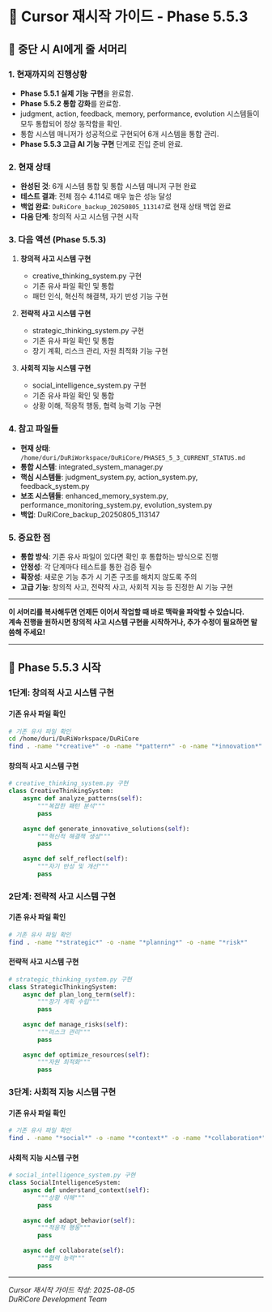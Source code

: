 # 🔄 Cursor 재시작 가이드 - Phase 5.5.3

## 📝 중단 시 AI에게 줄 서머리

### 1. **현재까지의 진행상황**
- **Phase 5.5.1 실제 기능 구현**을 완료함.
- **Phase 5.5.2 통합 강화**를 완료함.
- judgment, action, feedback, memory, performance, evolution 시스템들이 모두 통합되어 정상 동작함을 확인.
- 통합 시스템 매니저가 성공적으로 구현되어 6개 시스템을 통합 관리.
- **Phase 5.5.3 고급 AI 기능 구현** 단계로 진입 준비 완료.

### 2. **현재 상태**
- **완성된 것**: 6개 시스템 통합 및 통합 시스템 매니저 구현 완료
- **테스트 결과**: 전체 점수 4.114로 매우 높은 성능 달성
- **백업 완료**: `DuRiCore_backup_20250805_113147`로 현재 상태 백업 완료
- **다음 단계**: 창의적 사고 시스템 구현 시작

### 3. **다음 액션 (Phase 5.5.3)**
1. **창의적 사고 시스템 구현**  
   - creative_thinking_system.py 구현
   - 기존 유사 파일 확인 및 통합
   - 패턴 인식, 혁신적 해결책, 자기 반성 기능 구현

2. **전략적 사고 시스템 구현**  
   - strategic_thinking_system.py 구현
   - 기존 유사 파일 확인 및 통합
   - 장기 계획, 리스크 관리, 자원 최적화 기능 구현

3. **사회적 지능 시스템 구현**  
   - social_intelligence_system.py 구현
   - 기존 유사 파일 확인 및 통합
   - 상황 이해, 적응적 행동, 협력 능력 기능 구현

### 4. **참고 파일들**
- **현재 상태**: `/home/duri/DuRiWorkspace/DuRiCore/PHASE5_5_3_CURRENT_STATUS.md`
- **통합 시스템**: integrated_system_manager.py
- **핵심 시스템들**: judgment_system.py, action_system.py, feedback_system.py
- **보조 시스템들**: enhanced_memory_system.py, performance_monitoring_system.py, evolution_system.py
- **백업**: DuRiCore_backup_20250805_113147

### 5. **중요한 점**
- **통합 방식**: 기존 유사 파일이 있다면 확인 후 통합하는 방식으로 진행
- **안정성**: 각 단계마다 테스트를 통한 검증 필수
- **확장성**: 새로운 기능 추가 시 기존 구조를 해치지 않도록 주의
- **고급 기능**: 창의적 사고, 전략적 사고, 사회적 지능 등 진정한 AI 기능 구현

---

**이 서머리를 복사해두면 언제든 이어서 작업할 때 바로 맥락을 파악할 수 있습니다.  
계속 진행을 원하시면 창의적 사고 시스템 구현을 시작하거나, 추가 수정이 필요하면 말씀해 주세요!**

---

## 🚀 Phase 5.5.3 시작

### **1단계: 창의적 사고 시스템 구현**

#### **기존 유사 파일 확인**
```bash
# 기존 유사 파일 확인
cd /home/duri/DuRiWorkspace/DuRiCore
find . -name "*creative*" -o -name "*pattern*" -o -name "*innovation*"
```

#### **창의적 사고 시스템 구현**
```python
# creative_thinking_system.py 구현
class CreativeThinkingSystem:
    async def analyze_patterns(self):
        """복잡한 패턴 분석"""
        pass
    
    async def generate_innovative_solutions(self):
        """혁신적 해결책 생성"""
        pass
    
    async def self_reflect(self):
        """자기 반성 및 개선"""
        pass
```

### **2단계: 전략적 사고 시스템 구현**

#### **기존 유사 파일 확인**
```bash
# 기존 유사 파일 확인
find . -name "*strategic*" -o -name "*planning*" -o -name "*risk*"
```

#### **전략적 사고 시스템 구현**
```python
# strategic_thinking_system.py 구현
class StrategicThinkingSystem:
    async def plan_long_term(self):
        """장기 계획 수립"""
        pass
    
    async def manage_risks(self):
        """리스크 관리"""
        pass
    
    async def optimize_resources(self):
        """자원 최적화"""
        pass
```

### **3단계: 사회적 지능 시스템 구현**

#### **기존 유사 파일 확인**
```bash
# 기존 유사 파일 확인
find . -name "*social*" -o -name "*context*" -o -name "*collaboration*"
```

#### **사회적 지능 시스템 구현**
```python
# social_intelligence_system.py 구현
class SocialIntelligenceSystem:
    async def understand_context(self):
        """상황 이해"""
        pass
    
    async def adapt_behavior(self):
        """적응적 행동"""
        pass
    
    async def collaborate(self):
        """협력 능력"""
        pass
```

---

*Cursor 재시작 가이드 작성: 2025-08-05*  
*DuRiCore Development Team* 